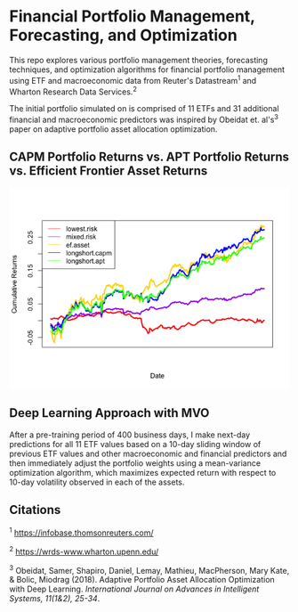 # Financial Portfolio Management, Forecasting, and Optimization 

This repo explores various portfolio management theories, forecasting techniques, and optimization algorithms for financial portfolio management using ETF and macroeconomic data from Reuter's Datastream<sup>1</sup> and Wharton Research Data Services.<sup>2</sup>

The initial portfolio simulated on is comprised of 11 ETFs and 31 additional financial and macroeconomic predictors was inspired by Obeidat et. al's<sup>3</sup> paper on adaptive portfolio asset allocation optimization. 

## CAPM Portfolio Returns vs. APT Portfolio Returns vs. Efficient Frontier Asset Returns

![](capm_and_apt_files/figure-gfm/unnamed-chunk-26-1.png)

## Deep Learning Approach with MVO

After a pre-training period of 400 business days, I make next-day predictions for all 11 ETF values based on a 10-day sliding window of previous ETF values and other macroeconomic and financial predictors and then immediately adjust the portfolio weights using a mean-variance optimization algorithm, which maximizes expected return with respect to 10-day volatility observed in each of the assets. 

## Citations 

<sup>1</sup> https://infobase.thomsonreuters.com/

<sup>2</sup> https://wrds-www.wharton.upenn.edu/

<sup>3</sup>  Obeidat, Samer, Shapiro, Daniel, Lemay, Mathieu, MacPherson, Mary Kate, & Bolic, Miodrag (2018). Adaptive Portfolio Asset Allocation Optimization with Deep Learning. _International Journal on Advances in Intelligent Systems, 11(1&2), 25-34_.
